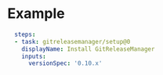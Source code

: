 # Example

```yaml
  steps:
  - task: gitreleasemanager/setup@0
    displayName: Install GitReleaseManager
    inputs:
      versionSpec: '0.10.x'
```
